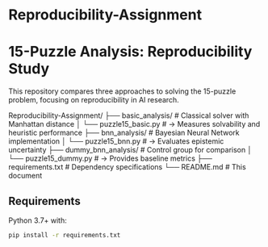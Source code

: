 # Reproducibility-Assignment
# 15-Puzzle Analysis: Reproducibility Study

This repository compares three approaches to solving the 15-puzzle problem, focusing on reproducibility in AI research.

Reproducibility-Assignment/
├── basic_analysis/ # Classical solver with Manhattan distance
│ └── puzzle15_basic.py # → Measures solvability and heuristic performance
├── bnn_analysis/ # Bayesian Neural Network implementation
│ └── puzzle15_bnn.py # → Evaluates epistemic uncertainty
├── dummy_bnn_analysis/ # Control group for comparison
│ └── puzzle15_dummy.py # → Provides baseline metrics
├── requirements.txt # Dependency specifications
└── README.md # This document
## Requirements
Python 3.7+ with:
```bash
pip install -r requirements.txt

